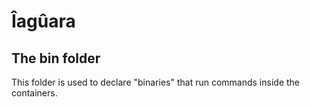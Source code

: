 # Îagûara

## The bin folder

This folder is used to declare "binaries" that run commands inside
the containers.
